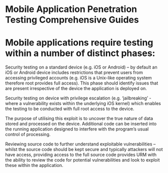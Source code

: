 # Mobile Application Penetration Testing Comprehensive Guides

# Mobile applications require testing within a number of distinct phases:

Security testing on a standard device (e.g. iOS or Android) – by default an iOS or Android device includes restrictions that prevent users from accessing privileged accounts (e.g. iOS is a Unix-like operating system therefore root provides full access). This phase should identify issues that are present irrespective of the device the application is deployed on.

Security testing on device with privilege escalation (e.g. ‘jailbreaking’ - where a vulnerability exists within the underlying iOS kernel) which enables the testing to be conducted with full root access to the device.

The purpose of utilising this exploit is to uncover the true nature of data stored and processed on the device. Additional code can be inserted into the running application designed to interfere with the program’s usual control of processing.

Reviewing source code to further understand exploitable vulnerabilities – whilst the source code should be kept secure and typically attackers will not have access, providing access to the full source code provides URM with the ability to review the code for potential vulnerabilities and look to exploit these within the application.
